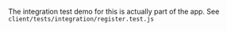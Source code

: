The integration test demo for this is actually part of the app.
See `client/tests/integration/register.test.js`
